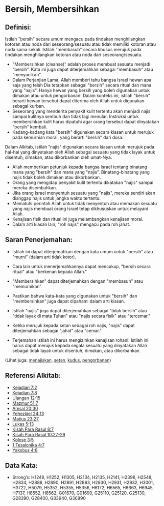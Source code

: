 # Bersih, Membersihkan

## Definisi:

Istilah "bersih" secara umum mengacu pada tindakan menghilangkan kotoran atau noda dari seseorang/sesuatu atau tidak memiliki kotoran atau noda sama sekali. Istilah "membasuh" secara khusus merujuk pada tindakan menghilangkan kotoran atau noda dari seseorang/sesuatu.

* "Membersihkan (cleanse)" adalah proses membuat sesuatu menjadi "bersih". Kata ini juga dapat diterjemahkan sebagai "membasuh" atau "menyucikan".
* Dalam Perjanjian Lama, Allah memberi tahu bangsa Israel hewan apa saja yang telah Dia tetapkan sebagai "bersih" secara ritual dan mana yang "najis". Hanya hewan yang bersih yang boleh digunakan untuk dimakan atau untuk pengorbanan. Dalam konteks ini, istilah "bersih" berarti hewan tersebut dapat diterima oleh Allah untuk digunakan sebagai kurban.
* Seseorang yang menderita penyakit kulit tertentu akan menjadi najis sampai kulitnya sembuh dan tidak lagi menular. Instruksi untuk membersihkan kulit harus dipatuhi agar orang tersebut dapat dinyatakan "bersih" kembali.
* Kadang-kadang kata "bersih" digunakan secara kiasan untuk merujuk pada kemurnian moral, yang berarti "bersih" dari dosa.

Dalam Alkitab, istilah "najis" digunakan secara kiasan untuk merujuk pada hal-hal yang dinyatakan oleh Allah sebagai sesuatu yang tidak layak untuk disentuh, dimakan, atau dikorbankan oleh umat-Nya.

* Allah memberikan petunjuk kepada bangsa Israel tentang binatang mana yang "bersih" dan mana yang "najis". Binatang-binatang yang najis tidak boleh dimakan atau dikorbankan.
* Orang yang mengidap penyakit kulit tertentu dikatakan "najis" sampai mereka disembuhkan.
* Jika orang Israel menyentuh sesuatu yang "najis", mereka sendiri akan dianggap najis untuk jangka waktu tertentu.
* Mematuhi perintah Allah untuk tidak menyentuh atau memakan sesuatu yang najis membuat orang Israel tetap dikhususkan untuk melayani Allah.
* Kenajisan fisik dan ritual ini juga melambangkan kenajisan moral.
* Dalam arti kiasan lain, "roh najis" mengacu pada roh jahat.

## Saran Penerjemahan:

* Istilah ini dapat diterjemahkan dengan kata umum untuk "bersih" atau "murni" (dalam arti tidak kotor).
* Cara lain untuk menerjemahkannya dapat mencakup, "bersih secara ritual" atau "berkenan kepada Allah."
* "Membersihkan" dapat diterjemahkan dengan "membasuh" atau "memurnikan".
* Pastikan bahwa kata-kata yang digunakan untuk "bersih" dan "membersihkan" juga dapat dipahami dalam arti kiasan.

* Istilah "najis" juga dapat diterjemahkan sebagai "tidak bersih" atau "tidak layak di mata Tuhan" atau "najis secara fisik" atau "tercemar."
* Ketika merujuk kepada setan sebagai roh najis, "najis" dapat diterjemahkan sebagai "jahat" atau "cemar."
* Terjemahan istilah ini harus mengizinkan kenajisan rohani. Istilah ini harus dapat merujuk kepada segala sesuatu yang dinyatakan Allah sebagai tidak layak untuk disentuh, dimakan, atau dikorbankan.

(Lihat juga: [menajiskan](../other/defile.md), [setan](../kt/demon.md), [kudus](../kt/holy.md), [pengorbanan](../other/sacrifice.md))

## Referensi Alkitab:

* [Kejadian 7:2](rc://en/tn/help/gen/07/02)
* [Kejadian 7:8](rc://en/tn/help/gen/07/08)
* [Ulangan 12:15](rc://en/tn/help/deu/12/15)
* [Mazmur 51:7](rc://en/tn/help/psa/051/07)
* [Amsal 20:30](rc://en/tn/help/pro/20/30)
* [Yehezkiel 24:13](rc://en/tn/help/ezk/24/13)
* [Matius 23:27](rc://en/tn/help/mat/23/27)
* [Lukas 5:13](rc://en/tn/help/luk/05/13)
* [Kisah Para Rasul 8:7](rc://en/tn/help/act/08/07)
* [Kisah Para Rasul 10:27-29](rc://en/tn/help/act/10/27)
* [Kolose 3:5](rc://en/tn/help/col/03/05)
* [1 Tesalonika 4:7](rc://en/tn/help/1th/04/07)
* [Yakobus 4:8](rc://en/tn/help/jas/04/08)

## Data Kata:

* Strong’s: H1249, H1252, H1305, H2134, H2135, H2141, H2398, H2548, H2834, H2889, H2890, H2891, H2893, H2930, H2931, H2932, H3001, H3722, H5079, H5352, H5355, H5356, H6172, H6565, H6663, H6945, H7137, H8552, H8562, G01670, G01690, G25110, G25120, G25130, G28390, G28400, G33940, G36890

